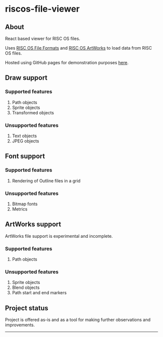 # riscos-file-viewer

## About

React based viewer for RISC OS files.

Uses [RISC OS File Formats][riscos-file-formats-js] and [RISC OS ArtWorks][riscos-artworks-js] to load data from RISC OS files.

Hosted using GitHub pages for demonstration purposes [here][host].

## Draw support

### Supported features

1. Path objects
2. Sprite objects
3. Transformed objects

### Unsupported features

1. Text objects
2. JPEG objects

## Font support

### Supported features

1. Rendering of Outline files in a grid

### Unsupported features

1. Bitmap fonts
2. Metrics

## ArtWorks support

ArtWorks file support is experimental and incomplete.

### Supported features

1. Path objects

### Unsupported features

1. Sprite objects
2. Blend objects
3. Path start and end markers

## Project status

Project is offered as-is and as a tool for making further observations and improvements.

---
[riscos-file-formats-js]: https://github.com/RichardBrown384/riscos-file-formats-js
[riscos-artworks-js]: https://github.com/RichardBrown384/riscos-artworks-js
[host]: http://richardbrown384.github.io/riscos-file-viewer
